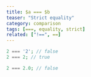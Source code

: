 ```yaml
---
title: $a === $b
teaser: "Strict equality"
category: comparison
tags: [===, equality, strict]
related: ["!==", ==]
---
```


```php
2 === '2'; // false
2 === 2; // true

2 === 2.0; // false
```
